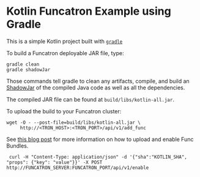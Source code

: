 # Kotlin Funcatron Example using Gradle

This is a simple Kotlin project built with [`gradle`](https://gradle.org/)

To build a Funcatron deployable JAR file, type:

```
gradle clean
gradle shadowJar
```

Those commands tell gradle to clean any artifacts, compile,
and build an [ShadowJar](https://github.com/johnrengelman/shadow)
of the compiled Java code as well as all the dependencies.

The compiled JAR file can be found at
`build/libs/kotlin-all.jar`.

To upload the build to your Funcatron cluster:

```shell
wget -O - --post-file=build/libs/kotlin-all.jar \
     http://<TRON_HOST>:<TRON_PORT>/api/v1/add_func
```

See [this blog post](https://blog.goodstuff.im/funcatron_mesos_now#upload-and-enable-the-code)
for more information on how to upload and enable Func Bundles.


```shell
 curl -H "Content-Type: application/json" -d '{"sha":"KOTLIN_SHA", "props": {"key": "value"}}' -X POST http://FUNCATRON_SERVER:FUNCATRON_PORT/api/v1/enable
```
